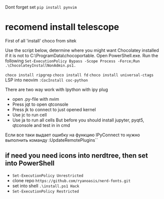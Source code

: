 Dont forget set 
`pip install pynvim`

# recomend install telescope

First of all 'install' choco from sitek

Use the script below, determine where you might want Chocolatey installed if it is not to C:\ProgramData\chocoportable.
Open PowerShell.exe.
Run the following `Set-ExecutionPolicy Bypass -Scope Process -Force;Run .\ChocolateyInstallNonAdmin.ps1.`

`choco install ripgrep`
`choco install fd`
`choco install universal-ctags`
LSP into neovim
`:CocInstall coc-python`

There are two way work with Ipython
with ipy plug
*	open .py-file with nvim
*	Press <leader>jqt to open qtconsole
*	Press <leader>jk to connect to just opened kernel
*	Use <leader>jc to run cell
*	Use <leader>ja to run all cells
But before you should install jupyter, pyqt5, qtconsole and test in in cmd

Если все таки выдает ошибку на функцию IPyConnect то нужно выполнить команду :UpdateRemotePlugins``

## if need you need icons into nerdtree, then set into PowerShell
*	`Set-ExecutionPolicy Unrestricted`
*	clone repo `https://github.com/ryanoasis/nerd-fonts.git`
*	set into shell `.\install.ps1 Hack`
*	`Set-ExecutionPolicy Restricted`
